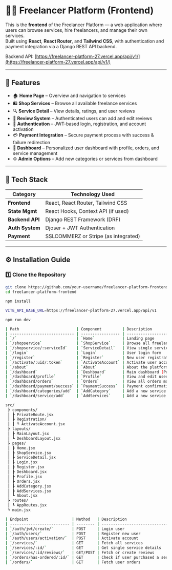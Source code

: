 # 🧑‍💻 Freelancer Platform (Frontend)

This is the **frontend** of the Freelancer Platform — a web application where users can browse services, hire freelancers, and manage their own services.  
Built using **React**, **React Router**, and **Tailwind CSS**, with authentication and payment integration via a Django REST API backend.


Backend API: [https://freelancer-platform-27.vercel.app/api/v1/](https://freelancer-platform-27.vercel.app/api/v1/)


---

## 🚀 Features

- 🏠 **Home Page** – Overview and navigation to services  
- 🛍️ **Shop Services** – Browse all available freelance services  
- 🔍 **Service Detail** – View details, ratings, and user reviews  
- 💬 **Review System** – Authenticated users can add and edit reviews  
- 🔐 **Authentication** – JWT-based login, registration, and account activation  
- 💳 **Payment Integration** – Secure payment process with success & failure redirection  
- 🧾 **Dashboard** – Personalized user dashboard with profile, orders, and service management  
- ⚙️ **Admin Options** – Add new categories or services from dashboard  

---

## 🧩 Tech Stack

| Category        | Technology Used              |
|-----------------|------------------------------|
| **Frontend**    | React, React Router, Tailwind CSS |
| **State Mgmt**  | React Hooks, Context API (if used) |
| **Backend API** | Django REST Framework (DRF) |
| **Auth System** | Djoser + JWT Authentication |
| **Payment**     | SSLCOMMERZ or Stripe (as integrated) |

---

## ⚙️ Installation Guide

### 1️⃣ Clone the Repository

```bash
git clone https://github.com/your-username/freelancer-platform-frontend.git
cd freelancer-platform-frontend

npm install

VITE_API_BASE_URL=https://freelancer-platform-27.vercel.app/api/v1

npm run dev

| Path                         | Component         | Description                              |
| ---------------------------- | ----------------- | ---------------------------------------- |
| `/`                          | `Home`            | Landing page                             |
| `/shopservice`               | `ShopService`     | Browse all freelance services            |
| `/shopservice/:serviceId`    | `ServiceDetail`   | View single service details with reviews |
| `/login`                     | `Login`           | User login form                          |
| `/register`                  | `Register`        | New user registration                    |
| `/activate/:uid/:token`      | `ActivateAccount` | Activate user account via email          |
| `/about`                     | `About`           | About the platform                       |
| `/dashboard`                 | `Deshboard`       | Main dashboard (Protected)               |
| `/dashboard/profile`         | `Profile`         | View and edit user profile               |
| `/dashboard/orders`          | `Orders`          | View all orders made by the user         |
| `/dashboard/payment/success` | `PaymentSuccess`  | Payment confirmation page                |
| `/dashboard/categories/add`  | `AddCategory`     | Add a new service category               |
| `/dashboard/service/add`     | `AddServices`     | Add a new service                        |

src/
 ┣ components/
 ┃ ┣ PrivateRoute.jsx
 ┃ ┣ Registration/
 ┃ ┃ ┗ ActivateAccount.jsx
 ┣ layouts/
 ┃ ┣ MainLayout.jsx
 ┃ ┗ DeshboardLayout.jsx
 ┣ pages/
 ┃ ┣ Home.jsx
 ┃ ┣ ShopService.jsx
 ┃ ┣ ServiceDetail.jsx
 ┃ ┣ Login.jsx
 ┃ ┣ Register.jsx
 ┃ ┣ Deshboard.jsx
 ┃ ┣ Profile.jsx
 ┃ ┣ Orders.jsx
 ┃ ┣ AddCategory.jsx
 ┃ ┣ AddServices.jsx
 ┃ ┗ About.jsx
 ┣ routes/
 ┃ ┗ AppRoutes.jsx
 ┗ main.jsx

| Endpoint                   | Method   | Description                       |
| -------------------------- | -------- | --------------------------------- |
| `/auth/jwt/create/`        | POST     | Login user                        |
| `/auth/users/`             | POST     | Register new user                 |
| `/auth/users/activation/`  | POST     | Activate account                  |
| `/services/`               | GET      | Fetch all services                |
| `/services/:id/`           | GET      | Get single service details        |
| `/services/:id/reviews/`   | GET/POST | Fetch or create reviews           |
| `/orders/has-ordered/:id/` | GET      | Check if user purchased a service |
| `/orders/`                 | GET      | Fetch user orders                 |
